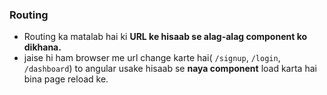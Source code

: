 ### Routing 
   * Routing ka matalab hai ki **URL ke hisaab se alag-alag component ko dikhana.**
   * jaise hi ham browser me url change karte hai( `/signup`, `/login`, `/dashboard`) to angular usake hisaab se **naya component** load karta hai bina page reload ke.
  